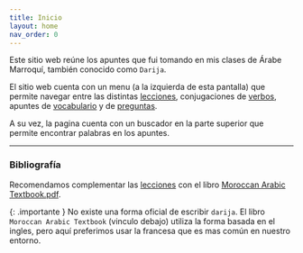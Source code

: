 ```yaml
---
title: Inicio
layout: home
nav_order: 0
---
```


Este sitio web reúne los apuntes que fui tomando en mis clases de Árabe Marroquí, también conocido como `Darija`.

El sitio web cuenta con un menu (a la izquierda de esta pantalla) que permite navegar entre las distintas [lecciones](./apuntes/lecciones/), conjugaciones de [verbos](./apuntes/verbos/), apuntes de [vocabulario](./apuntes/vocabulario/) y de [preguntas](./apuntes/preguntas/).

A su vez, la pagina cuenta con un buscador en la parte superior que permite encontrar palabras en los apuntes.

---

### Bibliografía

Recomendamos complementar las [lecciones](./apuntes/lecciones/) con el libro [Moroccan Arabic Textbook.pdf](https://raw.githubusercontent.com/gagdiez/darija/main/bibliografia/MoroccanArabicTextbook.pdf).

{: .importante }
No existe una forma oficial de escribir `darija`. El libro `Moroccan Arabic Textbook` (vinculo debajo) utiliza la forma basada en el ingles, pero aquí preferimos usar la francesa que es mas común en nuestro entorno.
